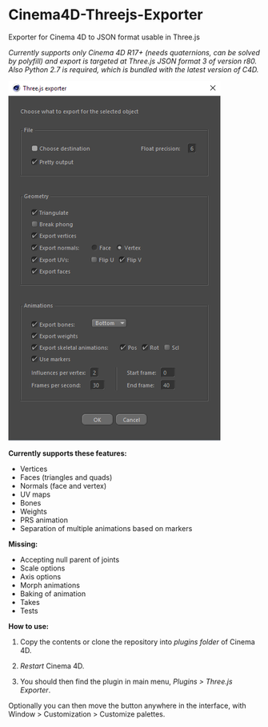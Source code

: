 # Cinema4D-Threejs-Exporter
Exporter for Cinema 4D to JSON format usable in Three.js

*Currently supports only Cinema 4D R17+ (needs quaternions, can be solved by polyfill) and export is targeted at Three.js JSON format 3 of version r80. Also Python 2.7 is required, which is bundled with the latest version of C4D.*

![Image preview](https://github.com/BlackDice/Cinema4D-Threejs-Exporter/blob/master/preview.png?raw=true)

**Currently supports these features:**
- Vertices
- Faces (triangles and quads)
- Normals (face and vertex)
- UV maps
- Bones
- Weights
- PRS animation
- Separation of multiple animations based on markers

**Missing:**
- Accepting null parent of joints
- Scale options
- Axis options
- Morph animations
- Baking of animation
- Takes
- Tests

**How to use:**

1. Copy the contents or clone the repository into *plugins folder* of Cinema 4D.

2. *Restart* Cinema 4D.

3. You should then find the plugin in main menu, *Plugins > Three.js Exporter*.

Optionally you can then move the button anywhere in the interface, with Window > Customization > Customize palettes.
